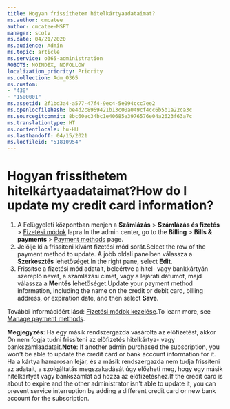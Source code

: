```yaml
---
title: Hogyan frissíthetem hitelkártyaadataimat?
ms.author: cmcatee
author: cmcatee-MSFT
manager: scotv
ms.date: 04/21/2020
ms.audience: Admin
ms.topic: article
ms.service: o365-administration
ROBOTS: NOINDEX, NOFOLLOW
localization_priority: Priority
ms.collection: Adm_O365
ms.custom:
- "430"
- "1500001"
ms.assetid: 2f1bd3a4-a577-47f4-9ec4-5e094ccc7ee2
ms.openlocfilehash: be4d2c8959421b13c00a049cf4cc6b5b1a22ca3c
ms.sourcegitcommit: 8bc60ec34bc1e40685e3976576e04a2623f63a7c
ms.translationtype: HT
ms.contentlocale: hu-HU
ms.lasthandoff: 04/15/2021
ms.locfileid: "51810954"
---
```

# <a name="how-do-i-update-my-credit-card-information"></a><span data-ttu-id="cbf0c-102">Hogyan frissíthetem hitelkártyaadataimat?</span><span class="sxs-lookup"><span data-stu-id="cbf0c-102">How do I update my credit card information?</span></span>

1. <span data-ttu-id="cbf0c-103">A Felügyeleti központban menjen a **Számlázás** > **Számlázás és fizetés** > [Fizetési módok](https://go.microsoft.com/fwlink/p/?linkid=2018806) lapra.</span><span class="sxs-lookup"><span data-stu-id="cbf0c-103">In the admin center, go to the **Billing** > **Bills & payments** > [Payment methods](https://go.microsoft.com/fwlink/p/?linkid=2018806) page.</span></span>
2. <span data-ttu-id="cbf0c-104">Jelölje ki a frissíteni kívánt fizetési mód sorát.</span><span class="sxs-lookup"><span data-stu-id="cbf0c-104">Select the row of the payment method to update.</span></span> <span data-ttu-id="cbf0c-105">A jobb oldali panelben válassza a **Szerkesztés** lehetőséget.</span><span class="sxs-lookup"><span data-stu-id="cbf0c-105">In the right pane, select **Edit**.</span></span>
3. <span data-ttu-id="cbf0c-106">Frissítse a fizetési mód adatait, beleértve a hitel- vagy bankkártyán szereplő nevet, a számlázási címet, vagy a lejárati dátumot, majd válassza a **Mentés** lehetőséget.</span><span class="sxs-lookup"><span data-stu-id="cbf0c-106">Update your payment method information, including the name on the credit or debit card, billing address, or expiration date, and then select **Save**.</span></span>

<span data-ttu-id="cbf0c-107">További információért lásd: [Fizetési módok kezelése](https://docs.microsoft.com/microsoft-365/commerce/billing-and-payments/manage-payment-methods).</span><span class="sxs-lookup"><span data-stu-id="cbf0c-107">To learn more, see [Manage payment methods](https://docs.microsoft.com/microsoft-365/commerce/billing-and-payments/manage-payment-methods).</span></span>

<span data-ttu-id="cbf0c-108">**Megjegyzés**: Ha egy másik rendszergazda vásárolta az előfizetést, akkor Ön nem fogja tudni frissíteni az előfizetés hitelkártya- vagy bankszámlaadatait.</span><span class="sxs-lookup"><span data-stu-id="cbf0c-108">**Note**: If another admin purchased the subscription, you won't be able to update the credit card or bank account information for it.</span></span> <span data-ttu-id="cbf0c-109">Ha a kártya hamarosan lejár, és a másik rendszergazda nem tudja frissíteni az adatait, a szolgáltatás megszakadását úgy előzheti meg, hogy egy másik hitelkártyát vagy bankszámlát ad hozzá az előfizetéshez.</span><span class="sxs-lookup"><span data-stu-id="cbf0c-109">If the credit card is about to expire and the other administrator isn't able to update it, you can prevent service interruption by adding a different credit card or new bank account for the subscription.</span></span>